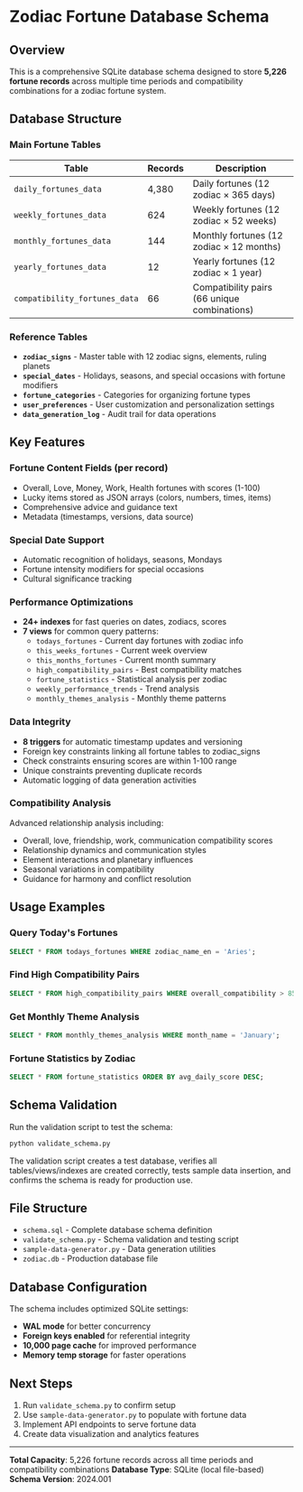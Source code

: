 # Zodiac Fortune Database Schema

## Overview

This is a comprehensive SQLite database schema designed to store **5,226 fortune records** across multiple time periods and compatibility combinations for a zodiac fortune system.

## Database Structure

### Main Fortune Tables

| Table | Records | Description |
|-------|---------|-------------|
| `daily_fortunes_data` | 4,380 | Daily fortunes (12 zodiac × 365 days) |
| `weekly_fortunes_data` | 624 | Weekly fortunes (12 zodiac × 52 weeks) |
| `monthly_fortunes_data` | 144 | Monthly fortunes (12 zodiac × 12 months) |
| `yearly_fortunes_data` | 12 | Yearly fortunes (12 zodiac × 1 year) |
| `compatibility_fortunes_data` | 66 | Compatibility pairs (66 unique combinations) |

### Reference Tables

- **`zodiac_signs`** - Master table with 12 zodiac signs, elements, ruling planets
- **`special_dates`** - Holidays, seasons, and special occasions with fortune modifiers
- **`fortune_categories`** - Categories for organizing fortune types
- **`user_preferences`** - User customization and personalization settings
- **`data_generation_log`** - Audit trail for data operations

## Key Features

### Fortune Content Fields (per record)
- Overall, Love, Money, Work, Health fortunes with scores (1-100)
- Lucky items stored as JSON arrays (colors, numbers, times, items)
- Comprehensive advice and guidance text
- Metadata (timestamps, versions, data source)

### Special Date Support
- Automatic recognition of holidays, seasons, Mondays
- Fortune intensity modifiers for special occasions
- Cultural significance tracking

### Performance Optimizations
- **24+ indexes** for fast queries on dates, zodiacs, scores
- **7 views** for common query patterns:
  - `todays_fortunes` - Current day fortunes with zodiac info
  - `this_weeks_fortunes` - Current week overview
  - `this_months_fortunes` - Current month summary
  - `high_compatibility_pairs` - Best compatibility matches
  - `fortune_statistics` - Statistical analysis per zodiac
  - `weekly_performance_trends` - Trend analysis
  - `monthly_themes_analysis` - Monthly theme patterns

### Data Integrity
- **8 triggers** for automatic timestamp updates and versioning
- Foreign key constraints linking all fortune tables to zodiac_signs
- Check constraints ensuring scores are within 1-100 range
- Unique constraints preventing duplicate records
- Automatic logging of data generation activities

### Compatibility Analysis
Advanced relationship analysis including:
- Overall, love, friendship, work, communication compatibility scores
- Relationship dynamics and communication styles
- Element interactions and planetary influences
- Seasonal variations in compatibility
- Guidance for harmony and conflict resolution

## Usage Examples

### Query Today's Fortunes
```sql
SELECT * FROM todays_fortunes WHERE zodiac_name_en = 'Aries';
```

### Find High Compatibility Pairs
```sql
SELECT * FROM high_compatibility_pairs WHERE overall_compatibility > 85;
```

### Get Monthly Theme Analysis
```sql
SELECT * FROM monthly_themes_analysis WHERE month_name = 'January';
```

### Fortune Statistics by Zodiac
```sql
SELECT * FROM fortune_statistics ORDER BY avg_daily_score DESC;
```

## Schema Validation

Run the validation script to test the schema:

```bash
python validate_schema.py
```

The validation script creates a test database, verifies all tables/views/indexes are created correctly, tests sample data insertion, and confirms the schema is ready for production use.

## File Structure

- `schema.sql` - Complete database schema definition
- `validate_schema.py` - Schema validation and testing script
- `sample-data-generator.py` - Data generation utilities
- `zodiac.db` - Production database file

## Database Configuration

The schema includes optimized SQLite settings:
- **WAL mode** for better concurrency
- **Foreign keys enabled** for referential integrity
- **10,000 page cache** for improved performance
- **Memory temp storage** for faster operations

## Next Steps

1. Run `validate_schema.py` to confirm setup
2. Use `sample-data-generator.py` to populate with fortune data
3. Implement API endpoints to serve fortune data
4. Create data visualization and analytics features

---

**Total Capacity**: 5,226 fortune records across all time periods and compatibility combinations
**Database Type**: SQLite (local file-based)
**Schema Version**: 2024.001